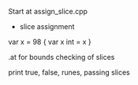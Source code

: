 
Start at assign_slice.cpp

- slice assignment

var x = 98
{
    var x int = x
}

.at for bounds checking of slices

print true, false, runes, passing slices
